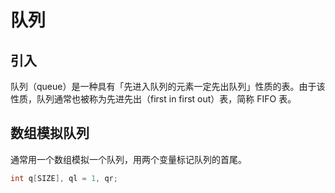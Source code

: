 # 队列

## 引入

队列（queue）是一种具有「先进入队列的元素一定先出队列」性质的表。由于该性质，队列通常也被称为先进先出（first in first out）表，简称 FIFO 表。

## 数组模拟队列

通常用一个数组模拟一个队列，用两个变量标记队列的首尾。
```cpp
int q[SIZE], ql = 1, qr;
```
<!--stackedit_data:
eyJoaXN0b3J5IjpbLTcyMTY1ODcwMywxMDQ2NTY4OTc5XX0=
-->